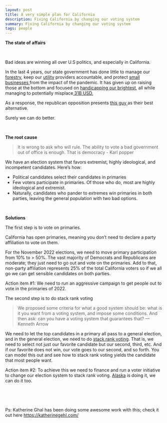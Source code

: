```yaml
---
layout: post
title: A very simple plan for California
description: Fixing California by changing our voting system
summary: Fixing California by changing our voting system
tags: people
---
```



**The state of affairs** 

&nbsp;   

Bad ideas are winning all over U.S politics, and especially in California. 

In the last 4 years, our state government has done little to manage our [forestry](https://calmatters.org/commentary/2021/08/wildfires-newsom-recall-forest-service/), keep our [utility](https://www.abc10.com/article/news/local/abc10-originals/newsom-pge-protection/103-65ca1d41-8efe-45b4-87bc-0cdecc714378) providers accountable, and protect [small businesses ](https://calmatters.org/economy/2021/07/california-small-business/)from the impact of the pandemic. It has given up on raising those at the bottom and focused on [handicapping our brightest](https://calmatters.org/commentary/2021/08/californias-proposed-new-math-curriculum-defies-logic/), all while managing to potentially misplace[ 31B  USD.](https://www.politifact.com/factchecks/2018/jun/01/gavin-newsom/did-john-chiang-lose-track-31-billion-californias-/)

As a response, the republican opposition presents [this guy ](https://www.nbcnews.com/politics/elections/how-larry-elder-upended-california-recall-n1277815)as their best alternative.

Surely we can do better. 

&nbsp;  

**The root cause** 
&nbsp;  


> It is wrong to ask who will rule. The ability to vote a bad government out of office is enough. That is democracy - Karl popper 

We have an election system that favors extremist, highly ideological, and incompetent candidates. Here’s how:



* Political candidates select their candidates in primaries 
* Few voters participate in primaries. Of those who do, most are highly ideological and extremist.
* Naturally, candidates who pander to extremes win primaries in both parties, leaving the general population with two bad options.

&nbsp;   

**Solutions**
&nbsp;   

The first step is to vote on primaries. 

California has open primaries, meaning you don’t need to declare a party affiliation to vote on them.

For the November 2022 elections, we need to move primary participation from 10% to > 50%. The vast majority of Democrats and Republicans are moderate; they just need to go out and vote on the primaries. Add to that, non-party affiliation represents 25% of the total California voters so if we all go we can get sensible candidates on both parties. 

Action item #1:  We need to run an aggressive campaign to get people out to vote in the primaries of 2022.

The second step is to do stack rank voting 

> We proposed some criteria for what a good system should be: what is it you want from a voting system, and impose some conditions. And then ask: can you have a voting system that guarantees that? — Kenneth Arrow 

We need to let the top candidates in a primary all pass to a general election, and in the general election, we need to do [stack rank voting](https://ballotpedia.org/Ranked-choice_voting_(RCV)). That is, we need to select not just our favorite candidate but our second, third, etc. And if our favorite does not win, our vote goes to our second, and so forth. You can model this out and see how to stack rank voting yields the candidate that most people want. 

Action item #2: To achieve this we need to finance and run a voter initiative to change our election system to stack rank voting. [Alaska](https://www.elections.alaska.gov/Core/RCV.php) is doing it, we can do it too. 

&nbsp;  

&nbsp;  


Ps: Katherine Ghal has been doing some awesome work with this; check it out here https://katherinegehl.com/
